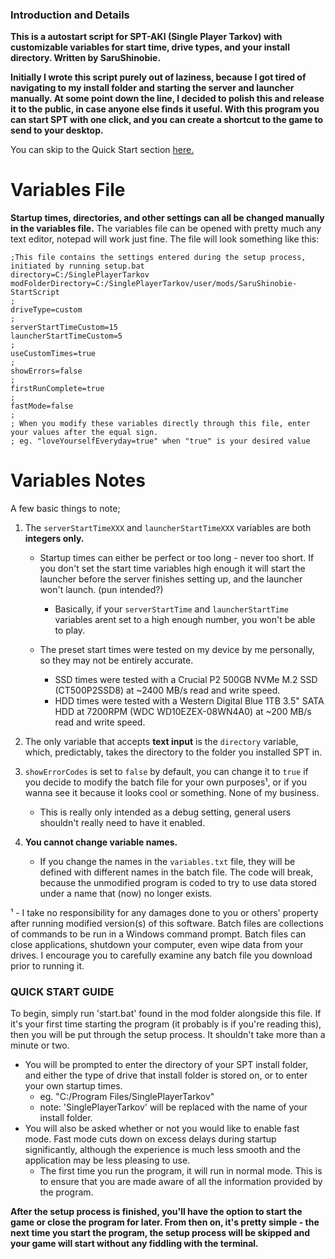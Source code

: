 ### Introduction and Details
**This is a autostart script for SPT-AKI (Single Player Tarkov) with customizable variables for start time, drive types, and your install directory. Written by SaruShinobie.**


**Initially I wrote this script purely out of laziness, because I got tired of navigating to my install folder and starting the server and launcher manually. At some point down the line, I decided to polish this and release it to the public, in case anyone else finds it useful. With this program you can start SPT with one click, and you can create a shortcut to the game to send to your desktop.**

You can skip to the Quick Start section [here.](###-quick-start-guide)

# Variables File
**Startup times, directories, and other settings can all be changed manually in the variables file.**
The variables file can be opened with pretty much any text editor, notepad will work just fine.
The file will look something like this:

```
;This file contains the settings entered during the setup process, initiated by running setup.bat
directory=C:/SinglePlayerTarkov
modFolderDirectory=C:/SinglePlayerTarkov/user/mods/SaruShinobie-StartScript
;
driveType=custom
;
serverStartTimeCustom=15
launcherStartTimeCustom=5
;
useCustomTimes=true
;
showErrors=false
;
firstRunComplete=true
;
fastMode=false
;
; When you modify these variables directly through this file, enter your values after the equal sign.
; eg. "loveYourselfEveryday=true" when "true" is your desired value
```

# Variables Notes
A few basic things to note;

1. The `serverStartTimeXXX` and `launcherStartTimeXXX` variables are both **integers only.**

    * Startup times can either be perfect or too long - never too short. If you don't set the start time variables high enough it will start the launcher before the server finishes setting up, and the launcher won't launch. (pun intended?) 
        - Basically, if your `serverStartTime` and `launcherStartTime` variables arent set to a high enough number, you won't be able to play.

    * The preset start times were tested on my device by me personally, so they may not be entirely accurate.
        - SSD times were tested with a Crucial P2 500GB NVMe M.2 SSD (CT500P2SSD8) at ~2400 MB/s read and write speed.
        - HDD times were tested with a Western Digital Blue 1TB 3.5" SATA HDD at 7200RPM (WDC WD10EZEX-08WN4A0) at ~200 MB/s read and write speed.

2. The only variable that accepts **text input** is the `directory` variable, which, predictably, takes the directory to the folder you installed SPT in.

3. `showErrorCodes` is set to `false` by default, you can change it to `true` if you decide to modify the batch file for your own purposes¹, or if you wanna see it because it looks cool or something. None of my business.
    * This is really only intended as a debug setting, general users shouldn't really need to have it enabled.

4. **You cannot change variable names.** 
    * If you change the names in the `variables.txt` file, they will be defined with different names in the batch file. The code will break, because the unmodified program is coded to try to use data stored under a name that (now) no longer exists.


¹ - I take no responsibility for any damages done to you or others' property after running modified version(s) of this software. Batch files are collections of commands to be run in a Windows command prompt. Batch files can close applications, shutdown your computer, even wipe data from your drives. I encourage you to carefully examine any batch file you download prior to running it.


### QUICK START GUIDE

To begin, simply run 'start.bat' found in the mod folder alongside this file.
If it's your first time starting the program (it probably is if you're reading this), then you will be put through the setup process. It shouldn't take more than a minute or two.

 * You will be prompted to enter the directory of your SPT install folder, and either the type of drive that install folder is stored on, or to enter your own startup times.
    - eg. "C:/Program Files/SinglePlayerTarkov" 
    - note: 'SinglePlayerTarkov' will be replaced with the name of your install folder.
 * You will also be asked whether or not you would like to enable fast mode. Fast mode cuts down on excess delays during startup significantly, although the experience is much less smooth and the application may be less pleasing to use.
    - The first time you run the program, it will run in normal mode. This is to ensure that you are made aware of all the information provided by the program.

**After the setup process is finished, you'll have the option to start the game or close the program for later. From then on, it's pretty simple - the next time you start the program, the setup process will be skipped and your game will start without any fiddling with the terminal.**
